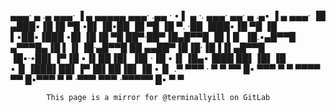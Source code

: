 ▄▄▄· ▄ .▄ ▄▄▄·  ▐ ▄ ▄▄▄▄▄ ▄▄▄· .▄▄ · • ▌ ▄ ·.  ▄▄▄·  ▄▄·  ▄ .▄▪   ▐ ▄  ▄▄▄· 
▐█ ▄███▪▐█▐█ ▀█ •█▌▐█•██  ▐█ ▀█ ▐█ ▀. ·██ ▐███▪▐█ ▀█ ▐█ ▌▪██▪▐███ •█▌▐█▐█ ▀█ 
 ██▀·██▀▐█▄█▀▀█ ▐█▐▐▌ ▐█.▪▄█▀▀█ ▄▀▀▀█▄▐█ ▌▐▌▐█·▄█▀▀█ ██ ▄▄██▀▐█▐█·▐█▐▐▌▄█▀▀█ 
▐█▪·•██▌▐▀▐█ ▪▐▌██▐█▌ ▐█▌·▐█ ▪▐▌▐█▄▪▐███ ██▌▐█▌▐█ ▪▐▌▐███▌██▌▐▀▐█▌██▐█▌▐█ ▪▐▌
.▀   ▀▀▀ · ▀  ▀ ▀▀ █▪ ▀▀▀  ▀  ▀  ▀▀▀▀ ▀▀  █▪▀▀▀ ▀  ▀ ·▀▀▀ ▀▀▀ ·▀▀▀▀▀ █▪ ▀  ▀ 

            This page is a mirror for @terminallyill on GitLab
